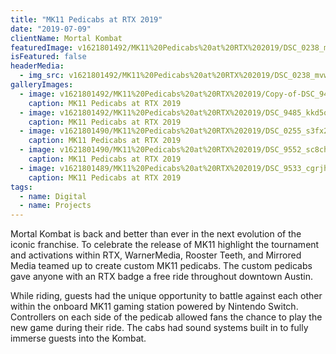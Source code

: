 ```yaml
---
title: "MK11 Pedicabs at RTX 2019"
date: "2019-07-09"
clientName: Mortal Kombat
featuredImage: v1621801492/MK11%20Pedicabs%20at%20RTX%202019/DSC_0238_mvwnez.jpg
isFeatured: false
headerMedia:
  - img_src: v1621801492/MK11%20Pedicabs%20at%20RTX%202019/DSC_0238_mvwnez.jpg
galleryImages:
  - image: v1621801492/MK11%20Pedicabs%20at%20RTX%202019/Copy-of-DSC_9495_nk0yd2.jpg
    caption: MK11 Pedicabs at RTX 2019
  - image: v1621801492/MK11%20Pedicabs%20at%20RTX%202019/DSC_9485_kkd5q2.jpg
    caption: MK11 Pedicabs at RTX 2019
  - image: v1621801490/MK11%20Pedicabs%20at%20RTX%202019/DSC_0255_s3fx2o.jpg
    caption: MK11 Pedicabs at RTX 2019
  - image: v1621801490/MK11%20Pedicabs%20at%20RTX%202019/DSC_9552_sc8cho.jpg
    caption: MK11 Pedicabs at RTX 2019
  - image: v1621801489/MK11%20Pedicabs%20at%20RTX%202019/DSC_9533_cgrjhs.jpg
    caption: MK11 Pedicabs at RTX 2019
tags:
  - name: Digital
  - name: Projects
---
```


Mortal Kombat is back and better than ever in the next evolution of the iconic franchise. To celebrate the release of MK11 highlight the tournament and activations within RTX, WarnerMedia, Rooster Teeth, and Mirrored Media teamed up to create custom MK11 pedicabs. The custom pedicabs gave anyone with an RTX badge a free ride throughout downtown Austin. 

While riding, guests had the unique opportunity to battle against each other within the onboard MK11 gaming station powered by Nintendo Switch. Controllers on each side of the pedicab allowed fans the chance to play the new game during their ride. The cabs had sound systems built in to fully immerse guests into the Kombat.